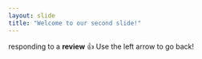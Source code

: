 ```yaml
---
layout: slide
title: "Welcome to our second slide!"
---
```

responding to a **review** 👍 
Use the left arrow to go back!
